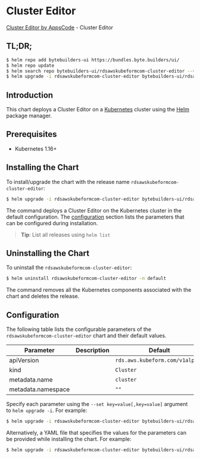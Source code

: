 # Cluster Editor

[Cluster Editor by AppsCode](https://byte.builders) - Cluster Editor

## TL;DR;

```bash
$ helm repo add bytebuilders-ui https://bundles.byte.builders/ui/
$ helm repo update
$ helm search repo bytebuilders-ui/rdsawskubeformcom-cluster-editor --version=v0.4.17
$ helm upgrade -i rdsawskubeformcom-cluster-editor bytebuilders-ui/rdsawskubeformcom-cluster-editor -n default --create-namespace --version=v0.4.17
```

## Introduction

This chart deploys a Cluster Editor on a [Kubernetes](http://kubernetes.io) cluster using the [Helm](https://helm.sh) package manager.

## Prerequisites

- Kubernetes 1.16+

## Installing the Chart

To install/upgrade the chart with the release name `rdsawskubeformcom-cluster-editor`:

```bash
$ helm upgrade -i rdsawskubeformcom-cluster-editor bytebuilders-ui/rdsawskubeformcom-cluster-editor -n default --create-namespace --version=v0.4.17
```

The command deploys a Cluster Editor on the Kubernetes cluster in the default configuration. The [configuration](#configuration) section lists the parameters that can be configured during installation.

> **Tip**: List all releases using `helm list`

## Uninstalling the Chart

To uninstall the `rdsawskubeformcom-cluster-editor`:

```bash
$ helm uninstall rdsawskubeformcom-cluster-editor -n default
```

The command removes all the Kubernetes components associated with the chart and deletes the release.

## Configuration

The following table lists the configurable parameters of the `rdsawskubeformcom-cluster-editor` chart and their default values.

|     Parameter      | Description |                  Default                   |
|--------------------|-------------|--------------------------------------------|
| apiVersion         |             | <code>rds.aws.kubeform.com/v1alpha1</code> |
| kind               |             | <code>Cluster</code>                       |
| metadata.name      |             | <code>cluster</code>                       |
| metadata.namespace |             | <code>""</code>                            |


Specify each parameter using the `--set key=value[,key=value]` argument to `helm upgrade -i`. For example:

```bash
$ helm upgrade -i rdsawskubeformcom-cluster-editor bytebuilders-ui/rdsawskubeformcom-cluster-editor -n default --create-namespace --version=v0.4.17 --set apiVersion=rds.aws.kubeform.com/v1alpha1
```

Alternatively, a YAML file that specifies the values for the parameters can be provided while
installing the chart. For example:

```bash
$ helm upgrade -i rdsawskubeformcom-cluster-editor bytebuilders-ui/rdsawskubeformcom-cluster-editor -n default --create-namespace --version=v0.4.17 --values values.yaml
```
